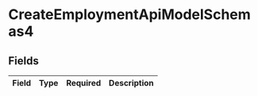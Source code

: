 # CreateEmploymentApiModelSchemas4


## Fields

| Field       | Type        | Required    | Description |
| ----------- | ----------- | ----------- | ----------- |